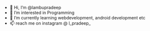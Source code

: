 - 👋 Hi, I’m @lambupradeep
- 👀 I’m interested in Programming
- 🌱 I’m currently learning webdevelopment, android development etc
- 📫 reach me on instagram @ l_pradeep_

<!---
lambupradeep/lambupradeep is a ✨ special ✨ repository because its `README.md` (this file) appears on your GitHub profile.
You can click the Preview link to take a look at your changes.
--->
